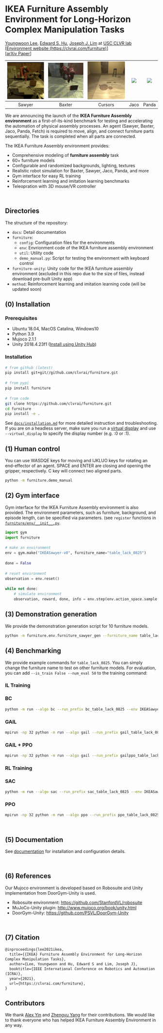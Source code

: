 # IKEA Furniture Assembly Environment for Long-Horizon Complex Manipulation Tasks

[Youngwoon Lee](https://youngwoon.github.io), [Edward S. Hu](https://www.edwardshu.com), [Joseph J. Lim](https://clvrai.com) at [USC CLVR lab](https://clvrai.com)<br/>
[[Environment website (https://clvrai.com/furniture)](https://clvrai.com/furniture)]<br/>
[[arXiv Paper](https://arxiv.org/abs/1911.07246)]

|![](docs/img/agents/video_sawyer_swivel_chair.gif)|![](docs/img/agents/video_baxter_chair.gif)|![](docs/img/agents/video_cursor_round_table.gif)|![](docs/img/agents/video_jaco_tvunit.gif)|![](docs/img/agents/video_panda_table.gif)|
| :---: | :---: | :---: |:---: |:---: |
| Sawyer | Baxter | Cursors | Jaco | Panda |


We are announcing the launch of the **IKEA Furniture Assembly environment** as a first-of-its-kind benchmark for testing and accelerating the automation of physical assembly processes.
An agent (Sawyer, Baxter, Jaco, Panda, Fetch) is required to move, align, and connect furniture parts sequentially.
The task is completed when all parts are connected.


The IKEA Furniture Assembly environment provides:
- Comprehensive modeling of **furniture assembly** task
- 60+ furniture models
- Configurable and randomized backgrounds, lighting, textures
- Realistic robot simulation for Baxter, Sawyer, Jaco, Panda, and more
- Gym interface for easy RL training
- Reinforcement learning and imitation learning benchmarks
- Teleopration with 3D mouse/VR controller

<br>

## Directories
The structure of the repository:
- `docs`: Detail documentation
- `furniture`:
  - `config`: Configuration files for the environments
  - `env`: Envrionment code of the IKEA furniture assembly environment
  - `util`: Utility code
  - `demo_manual.py`: Script for testing the environment with keyboard control
- `furniture-unity`: Unity code for the IKEA furniture assembly environment (excluded in this repo due to the size of files, instead download pre-built Unity app)
- `method`: Reinforcement learning and imitation learning code (will be updated soon)

## (0) Installation

### Prerequisites
- Ubuntu 18.04, MacOS Catalina, Windows10
- Python 3.9
- Mujoco 2.1.1
- Unity 2018.4.23f1 ([Install using Unity Hub](https://unity3d.com/get-unity/download))

### Installation
```bash
# from github (latest)
pip install git+git//github.com/clvrai/furniture.git

# from pypi
pip install furniture

# from code
git clone https://github.com/clvrai/furniture.git
cd furniture
pip install -e .
```

See [`docs/installation.md`](docs/installation.md) for more detailed instruction and troubleshooting.<br/>
If you are on a headless server, make sure you run a [virtual display](docs/installation.md#virtual-display-on-headless-machines) and use `--virtual_display` to specify the display number (e.g. :0 or :1).


## (1) Human control
You can use WASDQE keys for moving and IJKLUO keys for rotating an end-effector of an agent. SPACE and ENTER are closing and opening the gripper, respectively. C key will connect two aligned parts.

```bash
python -m furniture.demo_manual
```

## (2) Gym interface
Gym interface for the IKEA Furniture Assembly environment is also provided. The environment parameters, such as furniture, background, and episode length, can be specified via parameters. (see `register` functions in [`furniture/env/__init__.py`](furniture/env/__init__.py).
```py
import gym
import furniture

# make an environment
env = gym.make("IKEASawyer-v0", furniture_name="table_lack_0825")

done = False

# reset environment
observation = env.reset()

while not done:
    # simulate environment
    observation, reward, done, info = env.step(env.action_space.sample())
```

## (3) Demonstration generation
We provide the demonstration generation script for 10 furniture models.
``` bash
python -m furniture.env.furniture_sawyer_gen --furniture_name table_lack_0825 --start_count 0 --n_demos 100
```

## (4) Benchmarking

We provide example commands for `table_lack_0825`. You can simply change the furniture name to test on other furniture models.
For evaluation, you can add `--is_train False --num_eval 50` to the training command:

### IL Training

### BC
```bash
python -m run --algo bc --run_prefix bc_table_lack_0825 --env IKEASawyerDense-v0 --furniture_name table_lack_0825 --demo_path demos/Sawyer_table_lack_0825
```

### GAIL
```bash
mpirun -np 32 python -m run --algo gail --run_prefix gail_table_lack_0825 --env IKEASawyerDense-v0 --furniture_name table_lack_0825 --demo_path demos/Sawyer_table_lack_0825
```

### GAIL + PPO
```bash
mpirun -np 32 python -m run --algo gail --run_prefix gailppo_table_lack_0825 --env IKEASawyerDense-v0 --furniture_name table_lack_0825 --demo_path demos/Sawyer_table_lack_0825 --gail_env_reward 0.5
```

### RL Training

### SAC
```bash
python -m run --algo sac --run_prefix sac_table_lack_0825 --env IKEASawyerDense-v0 --furniture_name table_dockstra_0279
```

### PPO
```bash
mpirun -np 32 python -m run --algo ppo --run_prefix ppo_table_lack_0825 --env IKEASawyerDense-v0 --furniture_name table_dockstra_0279
```

<br>

## (5) Documentation
See [documentation](docs/readme.md) for installation and configuration details.

<br>

## (6) References
Our Mujoco environment is developed based on Robosuite and Unity implementation from DoorGym-Unity is used.

* Robosuite environment: https://github.com/StanfordVL/robosuite
* MuJoCo-Unity plugin: http://www.mujoco.org/book/unity.html
* DoorGym-Unity: https://github.com/PSVL/DoorGym-Unity

<br>

## (7) Citation
```
@inproceedings{lee2021ikea,
  title={{IKEA} Furniture Assembly Environment for Long-Horizon Complex Manipulation Tasks},
  author={Lee, Youngwoon and Hu, Edward S and Lim, Joseph J},
  booktitle={IEEE International Conference on Robotics and Automation (ICRA)},
  year={2021},
  url={https://clvrai.com/furniture},
}
```

## Contributors
We thank [Alex Yin](https://www.linkedin.com/in/alexyin1/) and [Zhengyu Yang](https://zhengyuyang.com) for their contributions. We would like to thank everyone who has helped IKEA Furniture Assembly Environment in any way.
